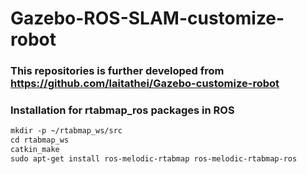 # Gazebo-ROS-SLAM-customize-robot
### This repositories is further developed from https://github.com/laitathei/Gazebo-customize-robot
### Installation for rtabmap_ros packages in ROS
```XML
mkdir -p ~/rtabmap_ws/src
cd rtabmap_ws
catkin_make
sudo apt-get install ros-melodic-rtabmap ros-melodic-rtabmap-ros
```
